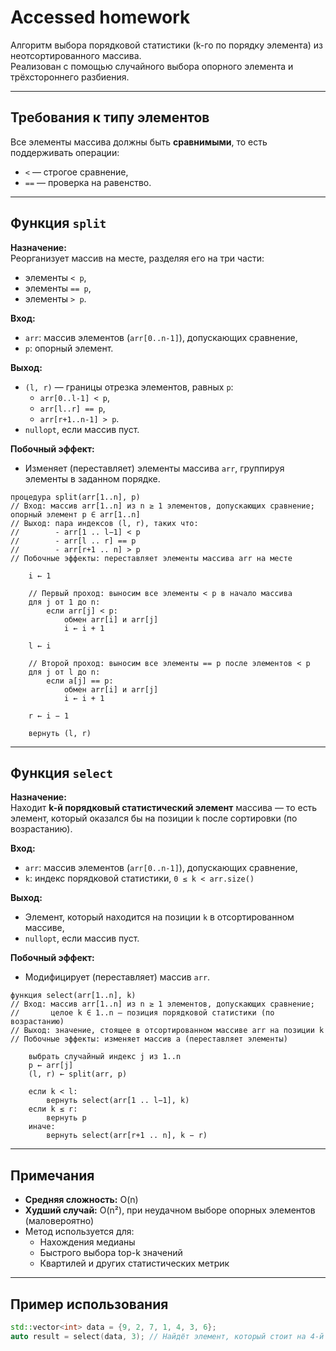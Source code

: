# Accessed homework

Алгоритм выбора порядковой статистики (k-го по порядку элемента) из неотсортированного массива.  
Реализован с помощью случайного выбора опорного элемента и трёхстороннего разбиения.

---

## Требования к типу элементов

Все элементы массива должны быть **сравнимыми**, то есть поддерживать операции:
- `<` — строгое сравнение,
- `==` — проверка на равенство.

---

## Функция `split`

**Назначение:**  
Реорганизует массив на месте, разделяя его на три части:
- элементы `< p`,
- элементы `== p`,
- элементы `> p`.

**Вход:**
- `arr`: массив элементов (`arr[0..n-1]`), допускающих сравнение,
- `p`: опорный элемент.

**Выход:**
- `(l, r)` — границы отрезка элементов, равных `p`:  
  - `arr[0..l-1] < p`,  
  - `arr[l..r] == p`,  
  - `arr[r+1..n-1] > p`.
- `nullopt`, если массив пуст.

**Побочный эффект:**
- Изменяет (переставляет) элементы массива `arr`, группируя элементы в заданном порядке.

```pseudocode
процедура split(arr[1..n], p)
// Вход: массив arr[1..n] из n ≥ 1 элементов, допускающих сравнение; опорный элемент p ∈ arr[1..n]
// Выход: пара индексов (l, r), таких что:
//        - arr[1 .. l−1] < p
//        - arr[l .. r] == p
//        - arr[r+1 .. n] > p
// Побочные эффекты: переставляет элементы массива arr на месте

    i ← 1

    // Первый проход: выносим все элементы < p в начало массива
    для j от 1 до n:
        если arr[j] < p:
            обмен arr[i] и arr[j]
            i ← i + 1

    l ← i

    // Второй проход: выносим все элементы == p после элементов < p
    для j от l до n:
        если a[j] == p:
            обмен arr[i] и arr[j]
            i ← i + 1

    r ← i − 1

    вернуть (l, r)
```

---

## Функция `select`

**Назначение:**  
Находит **k-й порядковый статистический элемент** массива — то есть элемент, который оказался бы на позиции `k` после сортировки (по возрастанию).

**Вход:**
- `arr`: массив элементов (`arr[0..n-1]`), допускающих сравнение,
- `k`: индекс порядковой статистики, `0 ≤ k < arr.size()`

**Выход:**
- Элемент, который находится на позиции `k` в отсортированном массиве,
- `nullopt`, если массив пуст.

**Побочный эффект:**
- Модифицирует (переставляет) массив `arr`.

```pseudocode
функция select(arr[1..n], k)
// Вход: массив arr[1..n] из n ≥ 1 элементов, допускающих сравнение; 
//       целое k ∈ 1..n — позиция порядковой статистики (по возрастанию)
// Выход: значение, стоящее в отсортированном массиве arr на позиции k
// Побочные эффекты: изменяет массив a (переставляет элементы)

    выбрать случайный индекс j из 1..n
    p ← arr[j]
    (l, r) ← split(arr, p)

    если k < l:
        вернуть select(arr[1 .. l−1], k)
    если k ≤ r:
        вернуть p
    иначе:
        вернуть select(arr[r+1 .. n], k − r)
```

---

## Примечания

- **Средняя сложность:** O(n)
- **Худший случай:** O(n²), при неудачном выборе опорных элементов (маловероятно)
- Метод используется для:
  - Нахождения медианы
  - Быстрого выбора top-k значений
  - Квартилей и других статистических метрик

---

## Пример использования

```cpp
std::vector<int> data = {9, 2, 7, 1, 4, 3, 6};
auto result = select(data, 3); // Найдёт элемент, который стоит на 4-й позиции по возрастанию (индекс 3), т.е. 4
```